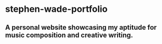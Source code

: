 # stephen-wade-portfolio
## A personal website showcasing my aptitude for music composition and creative writing.
